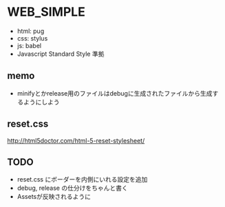 # WEB_SIMPLE
- html: pug
- css: stylus
- js: babel
- Javascript Standard Style 準拠

## memo
- minifyとかrelease用のファイルはdebugに生成されたファイルから生成するようにしよう

## reset.css
http://html5doctor.com/html-5-reset-stylesheet/

## TODO
- reset.css にボーダーを内側にいれる設定を追加
- debug, release の仕分けをちゃんと書く
- Assetsが反映されるように